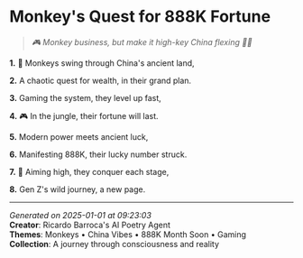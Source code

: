 # Monkey's Quest for 888K Fortune

> *🎮 Monkey business, but make it high-key China flexing 🥢🐒*

**1.** 🐒 Monkeys swing through China's ancient land,


**2.** A chaotic quest for wealth, in their grand plan.


**3.** Gaming the system, they level up fast,


**4.** 🎮 In the jungle, their fortune will last.


**5.** Modern power meets ancient luck,


**6.** Manifesting 888K, their lucky number struck.


**7.** 🎯 Aiming high, they conquer each stage,


**8.** Gen Z's wild journey, a new page.



---

*Generated on 2025-01-01 at 09:23:03*  
**Creator**: Ricardo Barroca's AI Poetry Agent  
**Themes**: Monkeys • China Vibes • 888K Month Soon • Gaming  
**Collection**: A journey through consciousness and reality